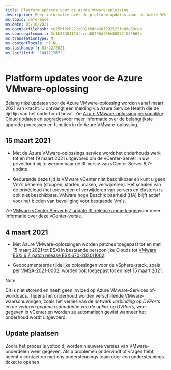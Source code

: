 ```yaml
---
title: Platform updates voor de Azure VMware-oplossing
description: Meer informatie over de platform updates voor de Azure VMware-oplossing.
ms.topic: reference
ms.date: 03/16/2021
ms.openlocfilehash: ce25df2cb221c032f6dd430f292522fe86e69ceb
ms.sourcegitcommit: 2c1b93301174fccea00798df08e08872f53f669c
ms.translationtype: MT
ms.contentlocale: nl-NL
ms.lasthandoff: 03/22/2021
ms.locfileid: "104771767"
---
```

# <a name="platform-updates-for-azure-vmware-solution"></a>Platform updates voor de Azure VMware-oplossing

Belang rijke updates voor de Azure VMware-oplossing worden vanaf maart 2021 van kracht. U ontvangt een melding via Azure Service Health die de tijd lijn van het onderhoud bevat. Zie [Azure VMware-oplossing persoonlijke Cloud updates en upgrades](concepts-upgrades.md)voor meer informatie over de belangrijkste upgrade processen en functies in de Azure VMware-oplossing.

## <a name="march-15-2021"></a>15 maart 2021 

- Met de Azure VMware-oplossings service wordt het onderhouds werk tot en met 19 maart 2021 uitgevoerd om de vCenter-Server in uw privécloud bij te werken naar de 3l-versie van vCenter Server 6,7-update.

- Gedurende deze tijd is VMware vCenter niet beschikbaar en kunt u geen Vm's beheren (stoppen, starten, maken, verwijderen). Het schalen van de privécloud (het toevoegen of verwijderen van servers en clusters) is ook niet beschikbaar. VMware hoge Beschik baarheid (HA) blijft actief voor het bieden van beveiliging voor bestaande Vm's. 
 
Zie [VMware vCenter Server 6,7 update 3L release opmerkingen](https://docs.vmware.com/en/VMware-vSphere/6.7/rn/vsphere-vcenter-server-67u3l-release-notes.html)voor meer informatie over deze vCenter-versie.

## <a name="march-4-2021"></a>4 maart 2021

- Met Azure VMware-oplossingen worden patches toegepast tot en met 15 maart 2021 tot ESXi in bestaande persoonlijke Clouds tot [VMware ESXi 6,7, patch release ESXi670-202011002](https://docs.vmware.com/en/VMware-vSphere/6.7/rn/esxi670-202011002.html).

- Gedocumenteerde tijdelijke oplossingen voor de vSphere-stack, zoals per [VMSA-2021-0002](https://www.vmware.com/security/advisories/VMSA-2021-0002.html), worden ook toegepast tot en met 15 maart 2021.

>[!NOTE]
>Dit is niet storend en heeft geen invloed op Azure VMware-Services of-workloads. Tijdens het onderhoud worden verschillende VMware-waarschuwingen, zoals het verlies van de _netwerk verbinding op DVPorts_ en de _verloren gegane redundantie van de uplink op DVPorts_, weer gegeven in vCenter en worden ze automatisch gewist wanneer het onderhoud wordt uitgevoerd.

## <a name="post-update"></a>Update plaatsen
Zodra het proces is voltooid, worden nieuwere versies van VMware-onderdelen weer gegeven. Als u problemen ondervindt of vragen hebt, neemt u contact op met ons ondersteunings team door een ondersteunings ticket te openen.





